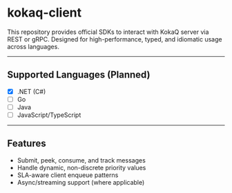 # kokaq-client

This repository provides official SDKs to interact with KokaQ server via REST or gRPC. Designed for high-performance, typed, and idiomatic usage across languages.

---

## Supported Languages (Planned)
- [x] .NET (C#)
- [ ] Go
- [ ] Java
- [ ] JavaScript/TypeScript

---

## Features
- Submit, peek, consume, and track messages
- Handle dynamic, non-discrete priority values
- SLA-aware client enqueue patterns
- Async/streaming support (where applicable)
